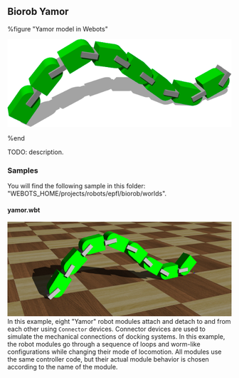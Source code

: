 ## Biorob Yamor

%figure "Yamor model in Webots"

![model.png](images/robots/yamor/model.png)

%end

TODO: description.

### Samples

You will find the following sample in this folder: "WEBOTS\_HOME/projects/robots/epfl/biorob/worlds".

#### yamor.wbt

![yamor.wbt.png](images/robots/yamor/yamor.wbt.png) In this example, eight "Yamor" robot modules attach and detach to and from each other using `Connector` devices.
Connector devices are used to simulate the mechanical connections of docking systems.
In this example, the robot modules go through a sequence of loops and worm-like configurations while changing their mode of locomotion.
All modules use the same controller code, but their actual module behavior is chosen according to the name of the module.
